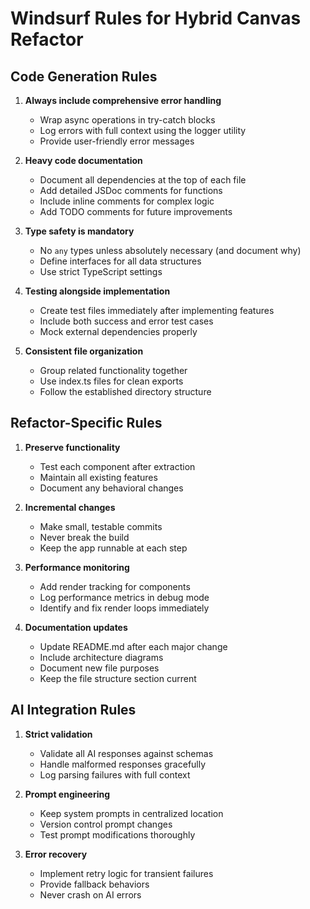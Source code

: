 # Windsurf Rules for Hybrid Canvas Refactor

## Code Generation Rules

1. **Always include comprehensive error handling**
   - Wrap async operations in try-catch blocks
   - Log errors with full context using the logger utility
   - Provide user-friendly error messages

2. **Heavy code documentation**
   - Document all dependencies at the top of each file
   - Add detailed JSDoc comments for functions
   - Include inline comments for complex logic
   - Add TODO comments for future improvements

3. **Type safety is mandatory**
   - No `any` types unless absolutely necessary (and document why)
   - Define interfaces for all data structures
   - Use strict TypeScript settings

4. **Testing alongside implementation**
   - Create test files immediately after implementing features
   - Include both success and error test cases
   - Mock external dependencies properly

5. **Consistent file organization**
   - Group related functionality together
   - Use index.ts files for clean exports
   - Follow the established directory structure

## Refactor-Specific Rules

1. **Preserve functionality**
   - Test each component after extraction
   - Maintain all existing features
   - Document any behavioral changes

2. **Incremental changes**
   - Make small, testable commits
   - Never break the build
   - Keep the app runnable at each step

3. **Performance monitoring**
   - Add render tracking for components
   - Log performance metrics in debug mode
   - Identify and fix render loops immediately

4. **Documentation updates**
   - Update README.md after each major change
   - Include architecture diagrams
   - Document new file purposes
   - Keep the file structure section current

## AI Integration Rules

1. **Strict validation**
   - Validate all AI responses against schemas
   - Handle malformed responses gracefully
   - Log parsing failures with full context

2. **Prompt engineering**
   - Keep system prompts in centralized location
   - Version control prompt changes
   - Test prompt modifications thoroughly

3. **Error recovery**
   - Implement retry logic for transient failures
   - Provide fallback behaviors
   - Never crash on AI errors
